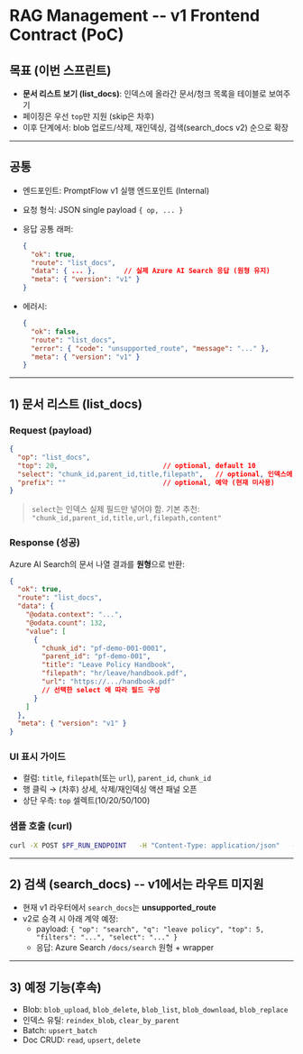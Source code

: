 # RAG Management -- v1 Frontend Contract (PoC)

## 목표 (이번 스프린트)

-   **문서 리스트 보기 (list_docs)**: 인덱스에 올라간 문서/청크 목록을
    테이블로 보여주기
-   페이징은 우선 `top`만 지원 (skip은 차후)
-   이후 단계에서: blob 업로드/삭제, 재인덱싱, 검색(search_docs v2)
    순으로 확장

------------------------------------------------------------------------

## 공통

-   엔드포인트: PromptFlow v1 실행 엔드포인트 (Internal)

-   요청 형식: JSON single payload `{ op, ... }`

-   응답 공통 래퍼:

    ``` json
    {
      "ok": true,
      "route": "list_docs",
      "data": { ... },       // 실제 Azure AI Search 응답 (원형 유지)
      "meta": { "version": "v1" }
    }
    ```

-   에러시:

    ``` json
    {
      "ok": false,
      "route": "list_docs",
      "error": { "code": "unsupported_route", "message": "..." },
      "meta": { "version": "v1" }
    }
    ```

------------------------------------------------------------------------

## 1) 문서 리스트 (list_docs)

### Request (payload)

``` json
{
  "op": "list_docs",
  "top": 20,                          // optional, default 10
  "select": "chunk_id,parent_id,title,filepath",   // optional, 인덱스에 존재하는 필드만
  "prefix": ""                        // optional, 예약 (현재 미사용)
}
```

> `select`는 인덱스 실제 필드만 넣어야 함. 기본 추천:
> `"chunk_id,parent_id,title,url,filepath,content"`

### Response (성공)

Azure AI Search의 문서 나열 결과를 **원형**으로 반환:

``` json
{
  "ok": true,
  "route": "list_docs",
  "data": {
    "@odata.context": "...",
    "@odata.count": 132,
    "value": [
      {
        "chunk_id": "pf-demo-001-0001",
        "parent_id": "pf-demo-001",
        "title": "Leave Policy Handbook",
        "filepath": "hr/leave/handbook.pdf",
        "url": "https://.../handbook.pdf"
        // 선택한 select 에 따라 필드 구성
      }
    ]
  },
  "meta": { "version": "v1" }
}
```

### UI 표시 가이드

-   컬럼: `title`, `filepath`(또는 `url`), `parent_id`, `chunk_id`
-   행 클릭 → (차후) 상세, 삭제/재인덱싱 액션 패널 오픈
-   상단 우측: `top` 셀렉트(10/20/50/100)

### 샘플 호출 (curl)

``` bash
curl -X POST $PF_RUN_ENDPOINT   -H "Content-Type: application/json"   -d '{"payload":{"op":"list_docs","top":20,"select":"chunk_id,parent_id,title,filepath"}}'
```

------------------------------------------------------------------------

## 2) 검색 (search_docs) -- **v1에서는 라우트 미지원**

-   현재 v1 라우터에서 `search_docs`는 **unsupported_route**
-   v2로 승격 시 아래 계약 예정:
    -   payload:
        `{ "op": "search", "q": "leave policy", "top": 5, "filters": "...", "select": "..." }`
    -   응답: Azure Search `/docs/search` 원형 + wrapper

------------------------------------------------------------------------

## 3) 예정 기능(후속)

-   Blob: `blob_upload`, `blob_delete`, `blob_list`, `blob_download`,
    `blob_replace`
-   인덱스 유틸: `reindex_blob`, `clear_by_parent`
-   Batch: `upsert_batch`
-   Doc CRUD: `read`, `upsert`, `delete`
